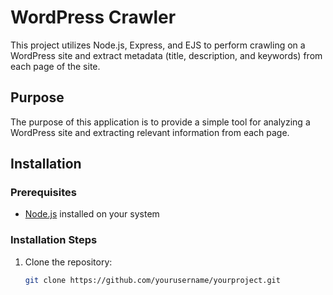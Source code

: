 # WordPress Crawler

This project utilizes Node.js, Express, and EJS to perform crawling on a WordPress site and extract metadata (title, description, and keywords) from each page of the site.

## Purpose

The purpose of this application is to provide a simple tool for analyzing a WordPress site and extracting relevant information from each page.

## Installation

### Prerequisites

- [Node.js](https://nodejs.org/) installed on your system

### Installation Steps

1. Clone the repository:

   ```bash
   git clone https://github.com/yourusername/yourproject.git
